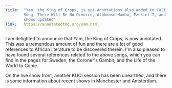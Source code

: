 ```yaml
---
title:  "Yam, the King of Crops, is up! Annotations also added to California
        Song, There Will Be No Divorce, Alphonse Mambo, Ezekiel 7, and live
        shows updated"
link:   https://annotatedtmg.org/yam.html
---
```


I am delighted to announce that Yam, the King of Crops, is now annotated.
This was a tremendous amount of fun and there are a lot of good references
to African literature to be discovered therein. I'm also pleased to have
found several references related to the above songs, which you can find in
the pages for Sweden, the Coroner's Gambit, and the Life of the World to
Come.

On the live show front, another KUCI session has been unearthed, and there
is some information about recent shows in Manchester and Amsterdam. 
